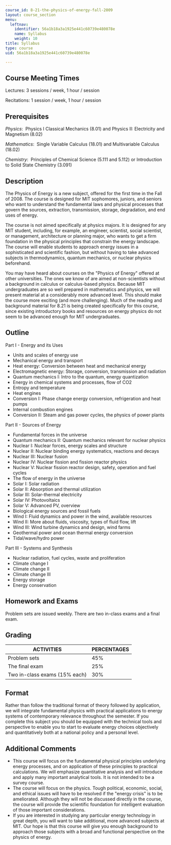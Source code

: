 ```yaml
---
course_id: 8-21-the-physics-of-energy-fall-2009
layout: course_section
menu:
  leftnav:
    identifier: 56a1b18a3a1925e441c60739e480078e
    name: Syllabus
    weight: 10
title: Syllabus
type: course
uid: 56a1b18a3a1925e441c60739e480078e

---
```


Course Meeting Times
--------------------

Lectures: 3 sessions / week, 1 hour / session

Recitations: 1 session / week, 1 hour / session

Prerequisites
-------------

_Physics_:  Physics I Classical Mechanics (8.01) and Physics II: Electricity and Magnetism (8.02)

_Mathematics_:  Single Variable Calculus (18.01) and Multivariable Calculus (18.02)

_Chemistry_:  Principles of Chemical Science (5.111 and 5.112) or Introduction to Solid State Chemistry (3.091)

Description
-----------

The Physics of Energy is a new subject, offered for the first time in the Fall of 2008. The course is designed for MIT sophomores, juniors, and seniors who want to understand the fundamental laws and physical processes that govern the sources, extraction, transmission, storage, degradation, and end uses of energy.

The course is not aimed specifically at physics majors. It is designed for any MIT student, including, for example, an engineer, scientist, social scientist, or management, architecture or planning major, who wants to get a firm foundation in the physical principles that constrain the energy landscape. The course will enable students to approach energy issues in a sophisticated and scientific fashion, but without having to take advanced subjects in thermodynamics, quantum mechanics, or nuclear physics beforehand.

You may have heard about courses on the "Physics of Energy" offered at other universities. The ones we know of are aimed at non-scientists without a background in calculus or calculus-based physics. Because MIT undergraduates are so well prepared in mathematics and physics, we will present material at a considerably more advanced level. This should make the course more exciting (and more challenging). Much of the reading and background material for 8.21 is being created specifically for this course, since existing introductory books and resources on energy physics do not seem to be advanced enough for MIT undergraduates.

Outline
-------

Part I - Energy and its Uses

*   Units and scales of energy use
*   Mechanical energy and transport
*   Heat energy: Conversion between heat and mechanical energy
*   Electromagnetic energy: Storage, conversion, transmission and radiation
*   Quantum mechanics I: Intro to the quantum, energy quantization
*   Energy in chemical systems and processes, flow of CO2
*   Entropy and temperature
*   Heat engines
*   Conversion I: Phase change energy conversion, refrigeration and heat pumps
*   Internal combustion engines
*   Conversion II: Steam and gas power cycles, the physics of power plants

Part II - Sources of Energy

*   Fundamental forces in the universe
*   Quantum mechanics II: Quantum mechanics relevant for nuclear physics
*   Nuclear I: Nuclear forces, energy scales and structure
*   Nuclear II: Nuclear binding energy systematics, reactions and decays
*   Nuclear III: Nuclear fusion
*   Nuclear IV: Nuclear fission and fission reactor physics
*   Nuclear V: Nuclear fission reactor design, safety, operation and fuel cycles
*   The flow of energy in the universe
*   Solar I: Solar radiation
*   Solar II: Absorption and thermal utilization
*   Solar III: Solar-thermal electricity
*   Solar IV: Photovoltaics
*   Solar V: Advanced PV, overview
*   Biological energy sources and fossil fuels
*   Wind I: Fluid dynamics and power in the wind, available resources
*   Wind II: More about fluids, viscosity, types of fluid flow, lift
*   Wind III: Wind turbine dynamics and design, wind farms
*   Geothermal power and ocean thermal energy conversion
*   Tidal/wave/hydro power

Part III - Systems and Synthesis

*   Nuclear radiation, fuel cycles, waste and proliferation
*   Climate change I
*   Climate change II
*   Climate change III
*   Energy storage
*   Energy conservation

Homework and Exams
------------------

Problem sets are issued weekly. There are two in-class exams and a final exam.

Grading
-------

| ACTIVITIES | PERCENTAGES |
| --- | --- |
| Problem sets | 45% |
| The final exam | 25% |
| Two in-class exams (15% each) | 30% 

Format
------

Rather than follow the traditional format of theory followed by application, we will integrate fundamental physics with practical applications to energy systems of contemporary relevance throughout the semester. If you complete this subject you should be equipped with the technical tools and perspective to enable you to start to evaluate energy choices objectively and quantitatively both at a national policy and a personal level.

Additional Comments
-------------------

*   This course will focus on the fundamental physical principles underlying energy processes, and on application of these principles to practical calculations. We will emphasize quantitative analysis and will introduce and apply many important analytical tools. It is not intended to be a survey course.
*   The course will focus on the physics. Tough political, economic, social, and ethical issues will have to be resolved if the "energy crisis" is to be ameliorated. Although they will not be discussed directly in the course, the course will provide the scientific foundation for intelligent evaluation of those important considerations.
*   If you are interested in studying any particular energy technology in great depth, you will want to take additional, more advanced subjects at MIT. Our hope is that this course will give you enough background to approach those subjects with a broad and functional perspective on the physics of energy.